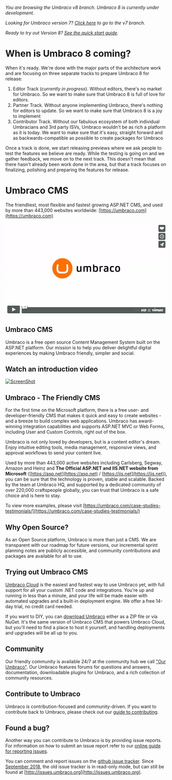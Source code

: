 _You are browsing the Umbraco v8 branch. Umbraco 8 is currently under development._

_Looking for Umbraco version 7? [Click here](https://github.com/umbraco/Umbraco-CMS) to go to the v7 branch._

_Ready to try out Version 8? [See the quick start guide](V8_GETTING_STARTED.md)._

When is Umbraco 8 coming?
=========================
When it's ready. We're done with the major parts of the architecture work and are focusing on three separate tracks to prepare Umbraco 8 for release:
1) Editor Track (_currently in progress_). Without editors, there's no market for Umbraco. So we want to make sure that Umbraco 8 is full of love for editors.
2) Partner Track. Without anyone implementing Umbraco, there's nothing for editors to update. So we want to make sure that Umbraco 8 is a joy to implement
3) Contributor Track. Without our fabulous ecosystem of both individual Umbracians and 3rd party ISVs, Umbraco wouldn't be as rich a platform as it is today. We want to make sure that it's easy, straight forward and as backwards-compatible as possible to create packages for Umbraco

Once a track is done, we start releasing previews where we ask people to test the features we believe are ready. While the testing is going on and we gather feedback, we move on to the next track. This doesn't mean that there hasn't already been work done in the area, but that a track focuses on finalizing, polishing and preparing the features for release.

Umbraco CMS
===========
The friendliest, most flexible and fastest growing ASP.NET CMS, and used by more than 443,000 websites worldwide: [https://umbraco.com](https://umbraco.com)

[![ScreenShot](img/vimeo.png)](https://vimeo.com/172382998/)

## Umbraco CMS
Umbraco is a free open source Content Management System built on the ASP.NET platform. Our mission is to help you deliver delightful digital experiences by making Umbraco friendly, simpler and social.

## Watch an introduction video

[![ScreenShot](https://shop.umbraco.com/images/whatisumbraco.png)](https://umbraco.tv/videos/umbraco-v7/content-editor/basics/introduction/cms-explanation/)

## Umbraco - The Friendly CMS

For the first time on the Microsoft platform, there is a free user- and developer-friendly CMS that makes it quick and easy to create websites - and a breeze to build complex web applications. Umbraco has award-winning integration capabilities and supports ASP.NET MVC or Web Forms, including User and Custom Controls, right out of the box.

Umbraco is not only loved by developers, but is a content editor's dream. Enjoy intuitive editing tools, media management, responsive views, and approval workflows to send your content live.

Used by more than 443,000 active websites including Carlsberg, Segway, Amazon and Heinz and **The Official ASP.NET and IIS.NET website from Microsoft** ([https://asp.net](https://asp.net) / [https://iis.net](https://iis.net)), you can be sure that the technology is proven, stable and scalable. Backed by the team at Umbraco HQ, and supported by a dedicated community of over 220,000 craftspeople globally, you can trust that Umbraco is a safe choice and is here to stay.

To view more examples, please visit [https://umbraco.com/case-studies-testimonials/](https://umbraco.com/case-studies-testimonials/)

## Why Open Source?
As an Open Source platform, Umbraco is more than just a CMS. We are transparent with our roadmap for future versions, our incremental sprint planning notes are publicly accessible, and community contributions and packages are available for all to use.

## Trying out Umbraco CMS

[Umbraco Cloud](https://umbraco.com/cloud) is the easiest and fastest way to use Umbraco yet, with full support for all your custom .NET code and integrations. You're up and running in less than a minute, and your life will be made easier with automated upgrades and a built-in deployment engine. We offer a free 14-day trial, no credit card needed.

If you want to DIY, you can [download Umbraco](https://our.umbraco.com/download) either as a ZIP file or via NuGet. It's the same version of Umbraco CMS that powers Umbraco Cloud, but you'll need to find a place to host it yourself, and handling deployments and upgrades will be all up to you.

## Community

Our friendly community is available 24/7 at the community hub we call ["Our Umbraco"](https://our.umbraco.com). Our Umbraco features forums for questions and answers, documentation, downloadable plugins for Umbraco, and a rich collection of community resources.

## Contribute to Umbraco

Umbraco is contribution-focused and community-driven. If you want to contribute back to Umbraco, please check out our [guide to contributing](CONTRIBUTING.md).

## Found a bug?

Another way you can contribute to Umbraco is by providing issue reports. For information on how to submit an issue report refer to our [online guide for reporting issues](CONTRIBUTING_DETAILED.md#reporting-bugs).

You can comment and report issues on the [github issue tracker](https://github.com/umbraco/Umbraco-CMS/issues).
Since [September 2018](https://umbraco.com/blog/a-second-take-on-umbraco-issue-tracker-hello-github-issues/), the old issue tracker is in read-only mode, but can still be found at [http://issues.umbraco.org](http://issues.umbraco.org).

